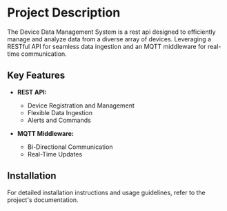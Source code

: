 # Project Description

The Device Data Management System is a rest api  designed to efficiently manage and analyze data from a diverse array of devices. Leveraging a RESTful API for seamless data ingestion and an MQTT middleware for real-time communication.
## Key Features

- **REST API:**
  - Device Registration and Management
  - Flexible Data Ingestion
  - Alerts and Commands

- **MQTT Middleware:**
  - Bi-Directional Communication
  - Real-Time Updates

## Installation

For detailed installation instructions and usage guidelines, refer to the project's documentation.



